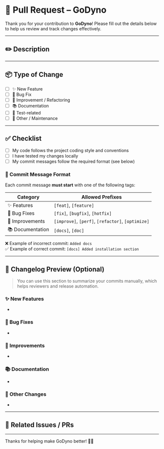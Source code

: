 # 🚀 Pull Request – GoDyno

Thank you for your contribution to **GoDyno**! Please fill out the details below to help us review and track changes effectively.

---

## ✏️ Description

<!-- Describe what this PR does, why it's needed, and any relevant context -->

---

## 📦 Type of Change

<!-- Select one or more by placing an `x` inside the brackets -->

- [ ] ✨ New Feature
- [ ] 🐛 Bug Fix
- [ ] 🚀 Improvement / Refactoring
- [ ] 📚 Documentation
- [ ] 🧪 Test-related
- [ ] 🧹 Other / Maintenance

---

## ✅ Checklist

- [ ] My code follows the project coding style and conventions
- [ ] I have tested my changes locally
- [ ] My commit messages follow the required format (see below)

### 🧾 Commit Message Format

Each commit message **must start** with one of the following tags:

| Category         | Allowed Prefixes                                  |
|------------------|---------------------------------------------------|
| ✨ Features      | `[feat]`, `[feature]`                             |
| 🐛 Bug Fixes     | `[fix]`, `[bugfix]`, `[hotfix]`                   |
| 🚀 Improvements  | `[improve]`, `[perf]`, `[refactor]`, `[optimize]` |
| 📚 Documentation | `[docs]`, `[doc]`                                 |

❌ Example of incorrect commit: `Added docs`  
✅ Example of correct commit: `[docs] Added installation section`

---

## 📝 Changelog Preview (Optional)

> You can use this section to summarize your commits manually, which helps reviewers and release automation.

### ✨ New Features
- 

### 🐛 Bug Fixes
- 

### 🚀 Improvements
- 

### 📚 Documentation
- 

### 📝 Other Changes
- 

---

## 🔗 Related Issues / PRs

<!-- Link related issues or PRs here, if applicable -->

---

Thanks for helping make GoDyno better! 🦕💙
